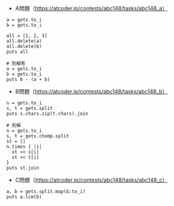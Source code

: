 - A問題（https://atcoder.jp/contests/abc148/tasks/abc148_a）

```
a = gets.to_i
b = gets.to_i

all = [1, 2, 3]
all.delete(a)
all.delete(b)
puts all

# 別解答
a = gets.to_i
b = gets.to_i
puts 6 - (a + b)
```

- B問題（https://atcoder.jp/contests/abc148/tasks/abc148_b）
```
n = gets.to_i
s, t = gets.split
puts s.chars.zip(t.chars).join

# 別解
n = gets.to_i
s, t = gets.chomp.split
st = []
n.times { |i|
  st << s[i]
  st << t[i]
}
puts st.join
```

- C問題（https://atcoder.jp/contests/abc148/tasks/abc148_c）
```
a, b = gets.split.map(&:to_i)
puts a.lcm(b)
```
